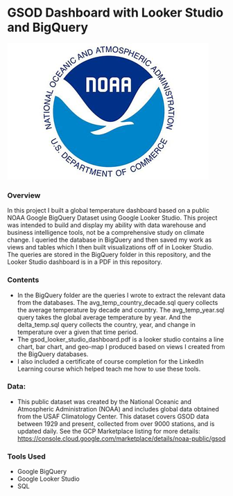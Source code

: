 # GSOD Dashboard with Looker Studio and BigQuery

![](noaa.jpg)

### Overview

In this project I built a global temperature dashboard based on a public NOAA Google BigQuery Dataset using Google Looker Studio. This project was intended to build and display my ability with data warehouse and business intelligence tools, not be a comprehensive study on climate change. I queried the database in BigQuery and then saved my work as views and tables which I then built visualizations off of in Looker Studio. The queries are stored in the BigQuery folder in this repository, and the Looker Studio dashboard is in a PDF in this repository.

### Contents

- In the BigQuery folder are the queries I wrote to extract the relevant data from the databases. The avg_temp_country_decade.sql query collects the average temperature by decade and country. The avg_temp_year.sql query takes the global average temperature by year. And the delta_temp.sql query collects the country, year, and change in temperature over a given that time period. 
- The gsod_looker_studio_dashboard.pdf is a looker studio contains a line chart, bar chart, and geo-map I produced based on views I created from the BigQuery databases.
- I also included a certificate of course completion for the LinkedIn Learning course which helped teach me how to use these tools. 

### Data:

- This public dataset was created by the National Oceanic and Atmospheric Administration (NOAA) and includes global data obtained from the USAF Climatology Center.  This dataset covers GSOD data between 1929 and present, collected from over 9000 stations, and is updated daily. See the GCP Marketplace listing for more details: https://console.cloud.google.com/marketplace/details/noaa-public/gsod

### Tools Used

- Google BigQuery
- Google Looker Studio
- SQL
